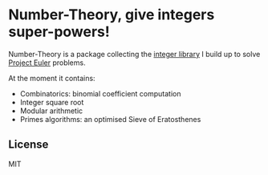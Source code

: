 # Number-Theory, give integers super-powers!

Number-Theory is a package collecting the [integer library](https://github.com/mratsim/nim-project-euler) I build up to solve [Project Euler](https://projecteuler.net/) problems.

At the moment it contains:
  - Combinatorics: binomial coefficient computation
  - Integer square root
  - Modular arithmetic
  - Primes algorithms: an optimised Sieve of Eratosthenes

## License

MIT
